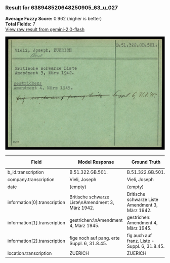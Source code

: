 ### Result for 638948520648250905_63_u_027
**Average Fuzzy Score:** 0.962 (higher is better)<br>
**Total Fields:** 7<br>
[View raw result from gemini-2.0-flash](https://github.com/RISE-UNIBAS/humanities_data_benchmark/blob/main/results/2025-10-24/T0313/request_T0313_638948520648250905_63_u_027.json)

<img src="https://github.com/RISE-UNIBAS/humanities_data_benchmark/blob/main/benchmarks/blacklist/images/638948520648250905_63_u_027.jpg?raw=true" alt="638948520648250905_63_u_027" width="600px">

| Field | Model Response | Ground Truth | Fuzzy Score | Match |
|-------|----------------|--------------|-------------|-------|
| b_id.transcription | B.51.322.GB.501. | B.51.322.GB.501. | 1.000 | ✅ |
| company.transcription | Vieli, Joseph | Vieli, Joseph | 1.000 | ✅ |
| date | (empty) | (empty) | 1.000 | ✅ |
| information[0].transcription | Britische schwarze Liste\nAmendment 3, März 1942. | Britische schwarze Liste<br>Amendment 3, März 1942. | 0.969 | ✅ |
| information[1].transcription | gestrichen:\nAmendment 4, März 1945. | gestrichen:<br>Amendment 4, März 1945. | 0.958 | ✅ |
| information[2].transcription | fige noch auf pang. erte Suppl. 6, 31.8.45. | fig auch auf franz. Liste - Suppl. 6, 31.8.45. | 0.809 | ❌ |
| location.transcription | ZUERICH | ZUERICH | 1.000 | ✅ |
